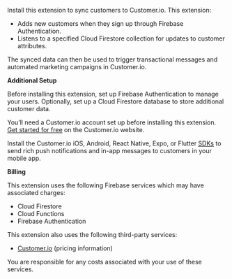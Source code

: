 Install this extension to sync customers to Customer.io. This extension:

- Adds new customers when they sign up through Firebase Authentication.
- Listens to a specified Cloud Firestore collection for updates to customer attributes.

The synced data can then be used to trigger transactional messages and automated marketing campaigns in Customer.io.

**Additional Setup**

Before installing this extension, set up Firebase Authentication to manage your users.  Optionally, set up a Cloud Firestore database to store additional customer data.  

You’ll need a Customer.io account set up before installing this extension.  [Get started for free](https://customer.io) on the Customer.io website.

Install the Customer.io iOS, Android, React Native, Expo, or Flutter [SDKs](https://customer.io/docs/sdk/) to send rich push notifications and in-app messages to customers in your mobile app.

**Billing**

This extension uses the following Firebase services which may have associated charges:

- Cloud Firestore
- Cloud Functions
- Firebase Authentication

This extension also uses the following third-party services:

- [Customer.io](http://Customer.io/pricing) (pricing information)

You are responsible for any costs associated with your use of these services.
